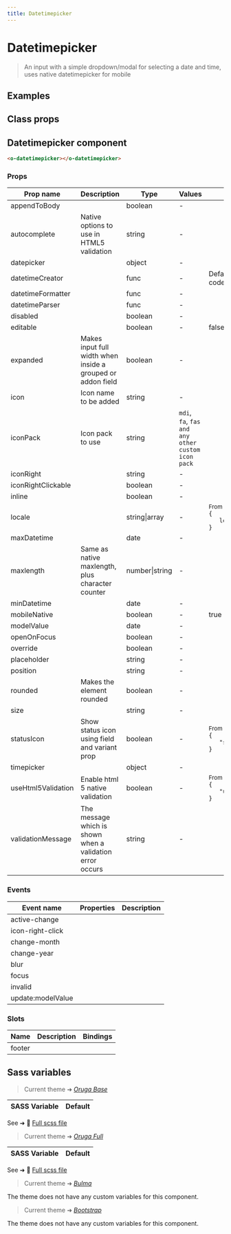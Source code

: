 ```yaml
---
title: Datetimepicker
---
```


# Datetimepicker

<div class="vp-doc">

> An input with a simple dropdown/modal for selecting a date and time, uses native datetimepicker for mobile

<Carbon />
</div>

<div class="vp-example">

## Examples

<example-datetimepicker />

</div>
<div class="vp-example">

## Class props

<inspector-datetimepicker-viewer />

</div>

<div class="vp-doc">

## Datetimepicker component

```html
<o-datetimepicker></o-datetimepicker>
```

### Props

| Prop name          | Description                                                 | Type           | Values                                            | Default                                                                                                                                              |
| ------------------ | ----------------------------------------------------------- | -------------- | ------------------------------------------------- | ---------------------------------------------------------------------------------------------------------------------------------------------------- |
| appendToBody       |                                                             | boolean        | -                                                 |                                                                                                                                                      |
| autocomplete       | Native options to use in HTML5 validation                   | string         | -                                                 |                                                                                                                                                      |
| datepicker         |                                                             | object         | -                                                 |                                                                                                                                                      |
| datetimeCreator    |                                                             | func           | -                                                 | Default function (see source code)                                                                                                                   |
| datetimeFormatter  |                                                             | func           | -                                                 |                                                                                                                                                      |
| datetimeParser     |                                                             | func           | -                                                 |                                                                                                                                                      |
| disabled           |                                                             | boolean        | -                                                 |                                                                                                                                                      |
| editable           |                                                             | boolean        | -                                                 | false                                                                                                                                                |
| expanded           | Makes input full width when inside a grouped or addon field | boolean        | -                                                 |                                                                                                                                                      |
| icon               | Icon name to be added                                       | string         | -                                                 |                                                                                                                                                      |
| iconPack           | Icon pack to use                                            | string         | `mdi`, `fa`, `fas and any other custom icon pack` |                                                                                                                                                      |
| iconRight          |                                                             | string         | -                                                 |                                                                                                                                                      |
| iconRightClickable |                                                             | boolean        | -                                                 |                                                                                                                                                      |
| inline             |                                                             | boolean        | -                                                 |                                                                                                                                                      |
| locale             |                                                             | string\|array  | -                                                 | <div><small>From <b>config</b>:</small></div><code style='white-space: nowrap; padding: 0;'>{<br>&nbsp;&nbsp; locale: undefined<br>}</code>          |
| maxDatetime        |                                                             | date           | -                                                 |                                                                                                                                                      |
| maxlength          | Same as native maxlength, plus character counter            | number\|string | -                                                 |                                                                                                                                                      |
| minDatetime        |                                                             | date           | -                                                 |                                                                                                                                                      |
| mobileNative       |                                                             | boolean        | -                                                 | true                                                                                                                                                 |
| modelValue         |                                                             | date           | -                                                 |                                                                                                                                                      |
| openOnFocus        |                                                             | boolean        | -                                                 |                                                                                                                                                      |
| override           |                                                             | boolean        | -                                                 |                                                                                                                                                      |
| placeholder        |                                                             | string         | -                                                 |                                                                                                                                                      |
| position           |                                                             | string         | -                                                 |                                                                                                                                                      |
| rounded            | Makes the element rounded                                   | boolean        | -                                                 |                                                                                                                                                      |
| size               |                                                             | string         | -                                                 |                                                                                                                                                      |
| statusIcon         | Show status icon using field and variant prop               | boolean        | -                                                 | <div><small>From <b>config</b>:</small></div><code style='white-space: nowrap; padding: 0;'>{<br>&nbsp;&nbsp; "statusIcon": true<br>}</code>         |
| timepicker         |                                                             | object         | -                                                 |                                                                                                                                                      |
| useHtml5Validation | Enable html 5 native validation                             | boolean        | -                                                 | <div><small>From <b>config</b>:</small></div><code style='white-space: nowrap; padding: 0;'>{<br>&nbsp;&nbsp; "useHtml5Validation": true<br>}</code> |
| validationMessage  | The message which is shown when a validation error occurs   | string         | -                                                 |                                                                                                                                                      |

### Events

| Event name        | Properties | Description |
| ----------------- | ---------- | ----------- |
| active-change     |            |
| icon-right-click  |            |
| change-month      |            |
| change-year       |            |
| blur              |            |
| focus             |            |
| invalid           |            |
| update:modelValue |            |

### Slots

| Name   | Description | Bindings |
| ------ | ----------- | -------- |
| footer |             |          |

</div>

<div class="vp-doc">

## Sass variables

<div class="theme-orugabase">

> Current theme ➜ _[Oruga Base](https://github.com/oruga-ui/oruga)_

| SASS Variable | Default |
| ------------- | ------- |

See ➜ 📄 [Full scss file](https://github.com/oruga-ui/theme-oruga/tree/main/src/assets/scss/components/_datetimepicker.scss)

</div><div class="theme-orugafull">

> Current theme ➜ _[Oruga Full](https://github.com/oruga-ui/oruga)_

| SASS Variable | Default |
| ------------- | ------- |

See ➜ 📄 [Full scss file](https://github.com/oruga-ui/theme-oruga/tree/main/src/assets/scss/components/_datetimepicker.scss)

</div><div class="theme-bulma">

> Current theme ➜ _[Bulma](https://github.com/oruga-ui/theme-bulma)_

<p> The theme does not have any custom variables for this component. </p>
</div><div class="theme-bootstrap">

> Current theme ➜ _[Bootstrap](https://github.com/oruga-ui/theme-bootstrap)_

<p> The theme does not have any custom variables for this component. </p>
</div>

</div>
